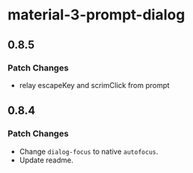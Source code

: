 # material-3-prompt-dialog

## 0.8.5

### Patch Changes

- relay escapeKey and scrimClick from prompt

## 0.8.4

### Patch Changes

- Change `dialog-focus` to native `autofocus`.
- Update readme.

